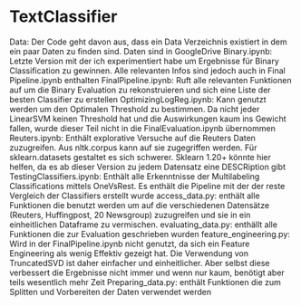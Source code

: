 # TextClassifier

Data: Der Code geht davon aus, dass ein Data Verzeichnis existiert in dem ein paar Daten zu finden sind. Daten sind in GoogleDrive
Binary.ipynb: Letzte Version mit der ich experimentiert habe um Ergebnisse für Binary Classification zu gewinnen. Alle relevanten Infos sind jedoch auch in Final Pipeline.ipynb enthalten
FinalPipeline.ipynb: Ruft alle relevanten Funktionen auf um die Binary Evaluation zu rekonstruieren und sich eine Liste der besten Classifier zu erstellen
OptimizingLogReg.ipynb: Kann genutzt werden um den Optimalen Threshold zu bestimmen. Da nicht jeder LinearSVM keinen Threshold hat und die Auswirkungen kaum ins Gewicht fallen, wurde dieser Teil nicht in die FinalEvaluation.ipynb übernommen
Reuters.ipynb: Enthält explorative Versuche auf die Reuters Daten zuzugreifen. Aus nltk.corpus kann auf sie zugegriffen werden. Für sklearn.datasets gestaltet es sich schwerer. Sklearn 1.20+ könnte hier helfen, da es ab dieser Version zu jedem Datensatz eine DESCRiption gibt
TestingClassifiers.ipynb: Enthält alle Erkenntnisse der Multilabeling Classifications mittels OneVsRest. Es enthält die Pipeline mit der der reste Vergleich der Classifiers erstellt wurde
access_data.py: enthält alle Funktionen die benutzt werden um auf die verschiedenen Datensätze (Reuters, Huffingpost, 20 Newsgroup) zuzugreifen und sie in ein einheitlichen Dataframe zu vermischen.
evaluating_data.py: enthällt alle Funktionen die zur Evaluation geschrieben wurden
feature_engineering.py: Wird in der FinalPipeline.ipynb nicht genutzt, da sich ein Feature Engineering als wenig Effektiv gezeigt hat. Die Verwendung von TruncatedSVD ist daher einfacher und einheitlicher. Aber selbst diese verbessert die Ergebnisse nicht immer und wenn nur kaum, benötigt aber teils wesentlich mehr Zeit
Preparing_data.py: enthält Funktionen die zum Splitten und Vorbereiten der Daten verwendet werden
